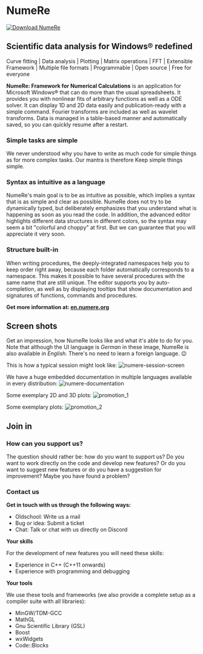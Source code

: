 # NumeRe
[![Download NumeRe](https://img.shields.io/sourceforge/dt/numere.svg)](https://sourceforge.net/projects/numere/files/latest/download)
## Scientific data analysis for Windows® redefined

Curve fitting | Data analysis | Plotting | Matrix operations | FFT | Extensible Framework | Multiple file formats | Programmable | Open source | Free for everyone

**NumeRe: Framework for Numerical Calculations** is an application for Microsoft Windows® that can do more than the usual spreadsheets. It provides you with
nonlinear fits of arbitrary functions as well as a ODE solver. It can display 1D and 2D data easily and publication-ready with a simple command. Fourier
transforms are included as well as wavelet transforms. Data is managed in a table-based manner and automatically saved, so you can quickly resume after a
restart.

### Simple tasks are simple

We never understood why you have to write as much code for simple things as for more complex tasks. Our mantra is therefore Keep simple things simple.

### Syntax as intuitive as a language

NumeRe's main goal is to be as intuitive as possible, which implies a syntax that is as simple and clear as possible. NumeRe does not try to be dynamically
typed, but deliberately emphasizes that you understand what is happening as soon as you read the code. In addition, the advanced editor highlights different
data structures in different colors, so the syntax may seem a bit "colorful and choppy" at first. But we can guarantee that you will appreciate it very soon.

### Structure built-in

When writing procedures, the deeply-integrated namespaces help you to keep order right away, because each folder automatically corresponds to a namespace.
This makes it possible to have several procedures with the same name that are still unique. The editor supports you by auto-completion, as well as by
displaying tooltips that show documentation and signatures of functions, commands and procedures.

**Get more information at: [en.numere.org](https://en.numere.org)**

## Screen shots

Get an impression, how NumeRe looks like and what it's able to do for you. Note that although the UI language is *German* in these image, NumeRe is also available in *English*. There's no need to learn a foreign language. 😉

This is how a typical session might look like:
![numere-session-screen](https://github.com/numere-org/NumeRe/assets/87755490/f6418ddc-eebc-4a47-9de4-d9c467b01d27)

We have a huge embedded documentation in multiple languages available in every distribution:
![numere-documentation](https://github.com/numere-org/NumeRe/assets/87755490/dbf8a8fd-3f73-4588-95a8-75347a262f12)

Some exemplary 2D and 3D plots:
![promotion_1](https://github.com/numere-org/NumeRe/assets/87755490/9af0939d-d3d6-4104-8938-1cafe550f1f9)

Some exemplary plots:
![promotion_2](https://github.com/numere-org/NumeRe/assets/87755490/1ac3056c-85df-4d44-8555-7647fdda7c0c)

## Join in

### How can you support us?

The question should rather be: how do you want to support us? Do you want to work directly on the code and develop new features? Or do you want to suggest
new features or do you have a suggestion for improvement? Maybe you have found a problem?

### Contact us

**Get in touch with us through the following ways:**
- Oldschool: Write us a mail
- Bug or idea: Submit a ticket
- Chat: Talk or chat with us directly on Discord

**Your skills**

For the development of new features you will need these skills:
- Experience in C++ (C++11 onwards)
- Experience with programming and debugging

**Your tools**

We use these tools and frameworks (we also provide a complete setup as a compiler suite with all libraries):
- MinGW/TDM-GCC
- MathGL
- Gnu Scientific Library (GSL)
- Boost
- wxWidgets
- Code::Blocks
